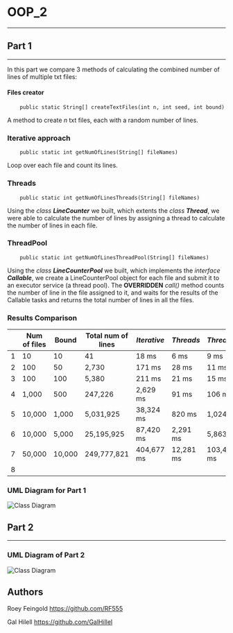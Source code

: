 # OOP_2

___

## Part 1

___
In this part we compare 3 methods of calculating the combined number of lines of multiple txt files:

#### Files creator

```
    public static String[] createTextFiles(int n, int seed, int bound)
```

A method to create *n* txt files, each with a random number of lines.

### Iterative approach

```
    public static int getNumOfLines(String[] fileNames)
```

Loop over each file and count its lines.

### Threads

```
    public static int getNumOfLinesThreads(String[] fileNames)
```

Using the *class* ***LineCounter*** we built, which extents the *class* ***Thread***, we were able to calculate the
number of lines by assigning a thread to calculate the number of lines in each file.

### ThreadPool

```
    public static int getNumOfLinesThreadPool(String[] fileNames)
```

Using the *class* ***LineCounterPool*** we built, which implements the *interface* ***Callable***, we create a
LineCounterPool object for each file and submit it to an executor service (a thread pool).
The **OVERRIDDEN** *call()* method counts the number of line in the file assigned to it, and waits for the results of
the Callable tasks and returns the total number of lines in all the files.

### Results Comparison

|     | Num of files | Bound  | Total num of lines | *Iterative* | *Threads* | *ThreadPool* |
|-----|--------------|--------|--------------------|-------------|-----------|--------------|
| 1   | 10           | 10     | 41                 | 18 ms       | 6 ms      | 9 ms         |
| 2   | 100          | 50     | 2,730              | 171 ms      | 28 ms     | 11 ms        |
| 3   | 100          | 100    | 5,380              | 211 ms      | 21 ms     | 15 ms        | 
| 4   | 1,000        | 500    | 247,226            | 2,629 ms    | 91 ms     | 106 ms       |
| 5   | 10,000       | 1,000  | 5,031,925          | 38,324 ms   | 820 ms    | 1,024 ms     |
| 6   | 10,000       | 5,000  | 25,195,925         | 87,420 ms   | 2,291 ms  | 5,863 ms     |
| 7   | 50,000       | 10,000 | 249,777,821        | 404,677 ms  | 12,281 ms | 103,469 ms   |
| 8   |              |        |                    |             |           |              |

### UML Diagram for Part 1


![Class Diagram](http://www.plantuml.com/plantuml/proxy?src=https://raw.githubusercontent.com/GalHillel/OOP_2/main/EX2_1_UML.plantuml)

## Part 2

___

### UML Diagram of Part 2

![Class Diagram](http://www.plantuml.com/plantuml/proxy?src=https://raw.githubusercontent.com/GalHillel/OOP_2/main/Ex2_2_UML.plantuml)

## Authors

Roey Feingold https://github.com/RF555

Gal Hilell https://github.com/GalHillel